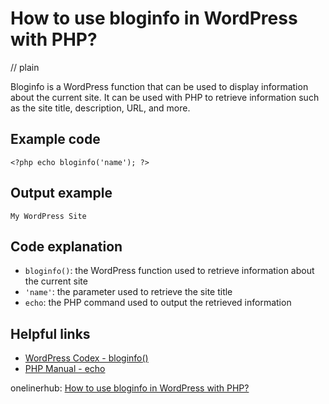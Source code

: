 # How to use bloginfo in WordPress with PHP?
// plain

Bloginfo is a WordPress function that can be used to display information about the current site. It can be used with PHP to retrieve information such as the site title, description, URL, and more.

## Example code

```
<?php echo bloginfo('name'); ?>
```

## Output example

```
My WordPress Site
```

## Code explanation

- `bloginfo()`: the WordPress function used to retrieve information about the current site
- `'name'`: the parameter used to retrieve the site title
- `echo`: the PHP command used to output the retrieved information

## Helpful links
- [WordPress Codex - bloginfo()](https://codex.wordpress.org/Function_Reference/bloginfo)
- [PHP Manual - echo](http://php.net/manual/en/function.echo.php)

onelinerhub: [How to use bloginfo in WordPress with PHP?](https://onelinerhub.com/php-wordpress/how-to-use-bloginfo-in-wordpress-with-php)